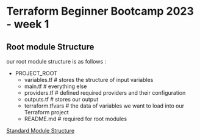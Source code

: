 # Terraform Beginner Bootcamp 2023 - week 1

## Root module Structure

our root module structure is as follows :

- PROJECT_ROOT
    - variables.tf        # stores the structure of input variables
    - main.tf             # everything else
    - providers.tf        # defined required providers and their configuration
    - outputs.tf          # stores our output
    - terraform.tfvars    # the data of variables we want to load into our Terraform project
    - README.md           # required for root modules
     
[Standard Module Structure](https://developer.hashicorp.com/terraform/language/modules/develop/structure)
